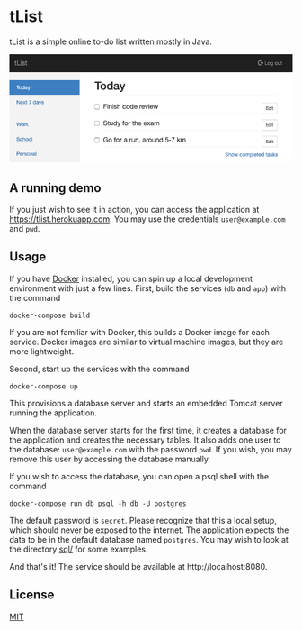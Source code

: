 # tList

tList is a simple online to-do list written mostly in Java.

![A screenshot](doc/img/screenshot.png)

## A running demo

If you just wish to see it in action, you can access the application at https://tlist.herokuapp.com. You may use the credentials ```user@example.com``` and ```pwd```.

## Usage

If you have [Docker](https://docker.com) installed, you can spin up a local development environment with just a few lines. First, build the services (```db``` and ```app```) with the command

```shell
docker-compose build
```

If you are not familiar with Docker, this builds a Docker image for each service. Docker images are similar to virtual machine images, but they are more lightweight.

Second, start up the services with the command

```shell
docker-compose up
```

This provisions a database server and starts an embedded Tomcat server running the application.

When the database server starts for the first time, it creates a database for the application and creates the necessary tables. It also adds one user to the database: ```user@example.com``` with the password ```pwd```. If you wish, you may remove this user by accessing the database manually.

If you wish to access the database, you can open a psql shell with the command

```shell
docker-compose run db psql -h db -U postgres
```

The default password is ```secret```. Please recognize that this a local setup, which should never be exposed to the internet. The application expects the data to be in the default database named ```postgres```. You may wish to look at the directory [sql/](sql/) for some examples.

And that's it! The service should be available at http://localhost:8080.

## License

[MIT](LICENSE)
